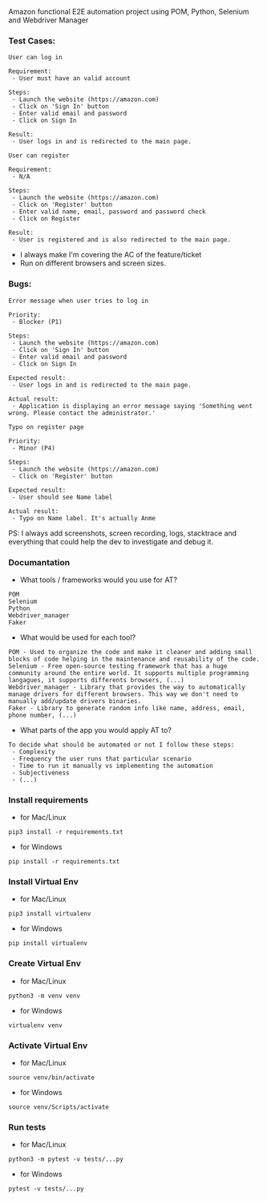 Amazon functional E2E automation project using POM, Python, Selenium and Webdriver Manager

### Test Cases:
`User can log in`
```
Requirement:
 - User must have an valid account

Steps:
 - Launch the website (https://amazon.com)
 - Click on 'Sign In' button
 - Enter valid email and password
 - Click on Sign In

Result:
 - User logs in and is redirected to the main page.
```

`User can register`
```
Requirement:
 - N/A

Steps:
 - Launch the website (https://amazon.com)
 - Click on 'Register' button
 - Enter valid name, email, password and password check
 - Click on Register

Result:
 - User is registered and is also redirected to the main page.
```
- I always make I'm covering the AC of the feature/ticket
- Run on different browsers and screen sizes.

### Bugs:
`Error message when user tries to log in`
```
Priority:
 - Blocker (P1)

Steps:
 - Launch the website (https://amazon.com)
 - Click on 'Sign In' button
 - Enter valid email and password
 - Click on Sign In

Expected result:
 - User logs in and is redirected to the main page.

Actual result:
 - Application is displaying an error message saying 'Something went wrong. Please contact the administrator.'
```

`Typo on register page`
```
Priority:
 - Minor (P4)

Steps:
 - Launch the website (https://amazon.com)
 - Click on 'Register' button

Expected result:
 - User should see Name label

Actual result:
 - Typo on Name label. It's actually Anme
```
PS: I always add screenshots, screen recording, logs, stacktrace and everything that could help the dev to investigate and debug it.


### Documantation
- What tools / frameworks would you use for AT?
```
POM
Selenium
Python
Webdriver_manager
Faker
```
- What would be used for each tool?
```
POM - Used to organize the code and make it cleaner and adding small blocks of code helping in the maintenance and reusability of the code.
Selenium - Free open-source testing framework that has a huge community around the entire world. It supports multiple programming langagues, it supports differents browsers, (...)
Webdriver_manager - Library that provides the way to automatically manage drivers for different browsers. This way we don't need to manually add/update drivers binaries.
Faker - Library to generate random info like name, address, email, phone number, (...)
```
- What parts of the app you would apply AT to?
```
To decide what should be automated or not I follow these steps:
 - Complexity
 - Frequency the user runs that particular scenario
 - Time to run it manually vs implementing the automation
 - Subjectiveness 
 - (...)
```

### Install requirements
- for Mac/Linux
```
pip3 install -r requirements.txt
```
- for Windows
```
pip install -r requirements.txt
```


### Install Virtual Env
- for Mac/Linux
```
pip3 install virtualenv
```
- for Windows
```
pip install virtualenv
```


### Create Virtual Env
- for Mac/Linux
```
python3 -m venv venv
```
- for Windows
```
virtualenv venv
```


### Activate Virtual Env
- for Mac/Linux
```
source venv/bin/activate
```
- for Windows
```
source venv/Scripts/activate
```


### Run tests
- for Mac/Linux
```
python3 -m pytest -v tests/...py
```
- for Windows
```
pytest -v tests/...py
```